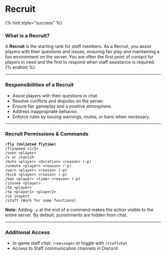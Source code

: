 # Recruit

{% hint style="success" %}
### What is a Recruit?

A **Recruit** is the starting rank for staff members. As a Recruit, you assist players with their questions and issues, ensuring fair play and maintaining a fun environment on the server. You are often the first point of contact for players in need and the first to respond when staff assistance is required.
{% endhint %}



***

### Responsibilities of a Recruit

* Assist players with their questions in chat.
* Resolve conflicts and disputes on the server.
* Ensure fair gameplay and a positive atmosphere.
* Address inappropriate behavior.
* Enforce rules by issuing warnings, mutes, or bans when necessary.

***

### Recruit Permissions & Commands

<pre class="language-markup"><code class="lang-markup"><strong>/fly (Unlimted flytime)
</strong>/flyspeed &#x3C;1/2>
/seen &#x3C;player>
/v or /vanish
/mute &#x3C;player> &#x3C;duration> &#x3C;reason> (-p)
/unmute &#x3C;player> &#x3C;reason> (-p)
/warn &#x3C;player> &#x3C;reason> (-p)
/kick &#x3C;player> &#x3C;reason> (-p)
/ban &#x3C;player> &#x3C;time> &#x3C;reason> (-p)
/invsee &#x3C;player>
/tp &#x3C;player>
/tp &#x3C;player1> &#x3C;player2>
/co inspect
/staff (Work for some functions)
</code></pre>

**Note:** Adding `-p` at the end of a command makes the action visible to the entire server. By default, punishments are hidden from chat.

***

### Additional Access

* In-game staff chat: `!<message>` or toggle with `/staffchat`
* Access to Staff communication channels in Discord
